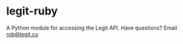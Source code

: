 legit-ruby
==========

A Python module for accessing the Legit API. Have questions? Email rob@legit.co
